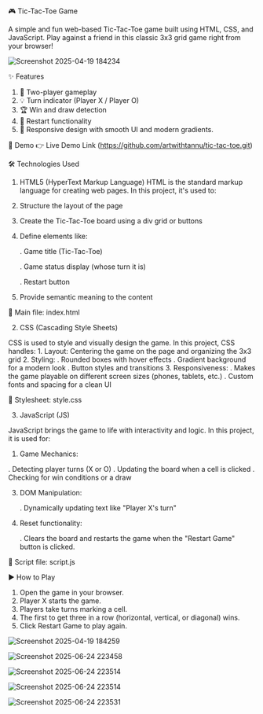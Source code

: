 🎮 Tic-Tac-Toe Game


A simple and fun web-based Tic-Tac-Toe game built using HTML, CSS, and JavaScript. Play against a friend in this classic 3x3 grid game right from your browser!

![Screenshot 2025-04-19 184234](https://github.com/user-attachments/assets/3187e4fc-148c-49c3-9056-00b7c28d9e7b)



✨ Features
1. 🎲 Two-player gameplay
2. 💡 Turn indicator (Player X / Player O)
3. 🏆 Win and draw detection
4. 🔄 Restart functionality
5. 📱 Responsive design with smooth UI and modern gradients.

🚀 Demo
👉 Live Demo Link (https://github.com/artwithtannu/tic-tac-toe.git)


🛠️ Technologies Used
1. HTML5 (HyperText Markup Language)
HTML is the standard markup language for creating web pages. In this project, it's used to:
  1.  Structure the layout of the page
  2.  Create the Tic-Tac-Toe board using a div grid or buttons
  3.  Define elements like:

        . Game title (Tic-Tac-Toe)
      
        . Game status display (whose turn it is)
      
        . Restart button
      
  4.  Provide semantic meaning to the content

📁 Main file: index.html



2. CSS (Cascading Style Sheets)

  CSS is used to style and visually design the game. In this project, CSS handles:
    1. Layout: Centering the game on the page and organizing the 3x3 grid
    2. Styling:
    .   Rounded boxes with hover effects
    .   Gradient background for a modern look
    .   Button styles and transitions
    3. Responsiveness:
    .     Makes the game playable on different screen sizes (phones, tablets, etc.)
    .     Custom fonts and spacing for a clean UI
       
📁 Stylesheet: style.css

3. JavaScript (JS)

JavaScript brings the game to life with interactivity and logic. In this project, it is used for:

1.   Game Mechanics:
   
   .   Detecting player turns (X or O)
  .   Updating the board when a cell is clicked
  .   Checking for win conditions or a draw
    
3.   DOM Manipulation:

       .   Dynamically updating text like "Player X's turn"

4.   Reset functionality:

       .    Clears the board and restarts the game when the "Restart Game" button is clicked.
   
📁 Script file: script.js


▶️ How to Play
1. Open the game in your browser.
2. Player X starts the game.
3. Players take turns marking a cell.
4. The first to get three in a row (horizontal, vertical, or diagonal) wins.
5. Click Restart Game to play again.

![Screenshot 2025-04-19 184259](https://github.com/user-attachments/assets/005c5762-c80d-4cd5-bdce-d59bb025907f)



![Screenshot 2025-06-24 223458](https://github.com/user-attachments/assets/01faa5d9-b552-4689-868b-66cd48a320ef)


![Screenshot 2025-06-24 223514](https://github.com/user-attachments/assets/06a5cdd2-4cea-4734-8c06-ff3080b4f8c2)


![Screenshot 2025-06-24 223514](https://github.com/user-attachments/assets/e158e906-144f-482d-92c3-fe56ba766f26)

![Screenshot 2025-06-24 223531](https://github.com/user-attachments/assets/01e7dcea-0d37-410b-a342-3fa5d440c564)





